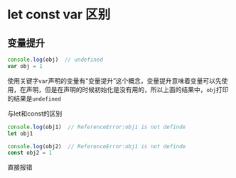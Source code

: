 # let const var 区别

## 变量提升

```js
console.log(obj)  // undefined
var obj = 1
```

使用关键字`var`声明的变量有“变量提升”这个概念，变量提升意味着变量可以先使用，在声明，但是在声明的时候初始化是没有用的，所以上面的结果中，`obj`打印的结果是`undefined`

与let和const的区别

```js
console.log(obj1)  // ReferenceError:obj1 is not definde
let obj1

console.log(obj2)  // ReferenceError:obj1 is not definde
const obj2 = 1
```

直接报错

